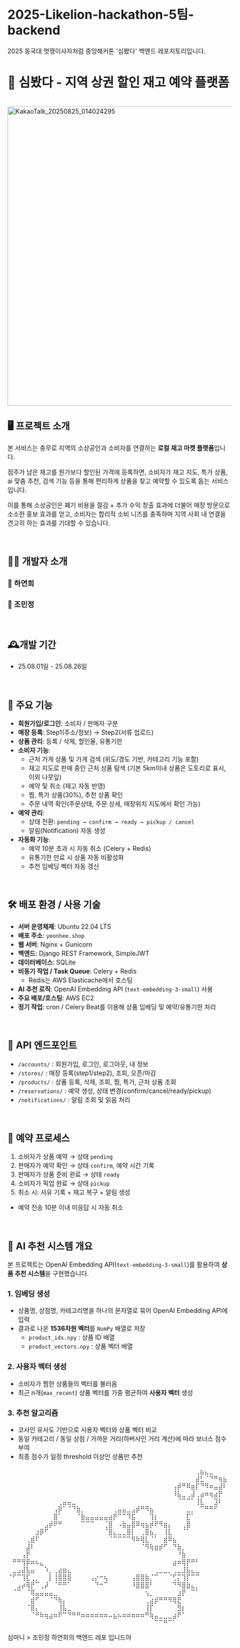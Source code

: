 # 2025-Likelion-hackathon-5팀-backend
2025 동국대 멋쟁이사자처럼 중앙해커톤 '심봤다' 백엔드 레포지토리입니다.


# 🌰 심봤다 - 지역 상권 할인 재고 예약 플랫폼

⠀<img width="1280" height="670" alt="KakaoTalk_20250825_014024295" src="https://github.com/user-attachments/assets/8d9bc646-0718-415f-88c4-45d9e8aa09b3" />


## 🖥 프로젝트 소개

본 서비스는 충무로 지역의 소상공인과 소비자를 연결하는 **로컬 재고 마켓 플랫폼**입니다.

점주가 남은 재고를 원가보다 할인된 가격에 등록하면, 소비자가 재고 지도, 특가 상품, ai 맞춤 추천, 검색 기능 등을 통해 편리하게 상품을 찾고 예약할 수 있도록 돕는 서비스입니다. 

이를 통해 소상공인은 폐기 비용을 절감 + 추가 수익 창출 효과에 더불어 매장 방문으로 소소한 홍보 효과를 얻고, 소비자는 합리적 소비 니즈를 충족하며 지역 사회 내 연결을 견고히 하는 효과를 기대할 수 있습니다.

⠀
## 🤸‍♀️ 개발자 소개
### 🤍 하연희
### 🍄 조민정
⠀⠀

## 🕰개발 기간

- 25.08.01일 - 25.08.26일
  
⠀

## 🚀 주요 기능

- **회원가입/로그인**: 소비자 / 판매자 구분
- **매장 등록**: Step1(주소/정보) → Step2(서류 업로드)
- **상품 관리**: 등록 / 삭제, 할인율, 유통기한
- **소비자 기능**:
    - 근처 가게 상품 및 가게 검색 (위도/경도 기반, 카테고리 기능 포함)
    - 재고 지도로 판매 중인 근처 상품 탐색 (기본 5km이내 상품은 도토리로 표시, 이외 나뭇잎)
    - 예약 및 취소 (재고 자동 반영)
    - 찜, 특가 상품(30%), 추천 상품 확인
    - 주문 내역 확인(주문상태, 주문 상세, 매장위치 지도에서 확인 가능)
- **예약 관리**:
    - 상태 전환: `pending → confirm → ready → pickup / cancel`
    - 알림(Notification) 자동 생성
- **자동화 기능**:
    - 예약 10분 초과 시 자동 취소 (Celery + Redis)
    - 유통기한 만료 시 상품 자동 비활성화
    - 추천 임베딩 벡터 자동 갱신
      
⠀

## 🛠 배포 환경 / 사용 기술

- **서버 운영체제**: Ubuntu 22.04 LTS
- **배포 주소**: `yeonhee.shop`
- **웹 서버**: Nginx + Gunicorn
- **백엔드**: Django REST Framework, SimpleJWT
- **데이터베이스**: SQLite
- **비동기 작업 / Task Queue**: Celery + Redis
    - Redis는 AWS Elasticache에서 호스팅
- **AI 추천 로직**: OpenAI Embedding API (`text-embedding-3-small`) 사용
- **주요 배포/호스팅**: AWS EC2
- **정기 작업**: cron / Celery Beat를 이용해 상품 임베딩 및 예약/유통기한 처리
  
⠀

## 📡 API 엔드포인트

- `/accounts/` : 회원가입, 로그인, 로그아웃, 내 정보
- `/stores/` : 매장 등록(step1/step2), 조회, 오픈/마감
- `/products/` : 상품 등록, 삭제, 조회, 찜, 특가, 근처 상품 조회
- `/reservations/` : 예약 생성, 상태 변경(confirm/cancel/ready/pickup)
- `/notifications/` : 알림 조회 및 읽음 처리
  
⠀

## 🔄 예약 프로세스

1. 소비자가 상품 예약 → 상태 `pending`
2. 판매자가 예약 확인 → 상태 `confirm`, 예약 시간 기록
3. 판매자가 상품 준비 완료 → 상태 `ready`
4. 소비자가 픽업 완료 → 상태 `pickup`
5. 취소 시: 사유 기록 + 재고 복구 + 알림 생성
- 예약 전송 10분 이내 미응답 시 자동 취소
   
⠀

## 🧠 AI 추천 시스템 개요

본 프로젝트는 OpenAI Embedding API(`text-embedding-3-small`)를 활용하여 **상품 추천 시스템**을 구현했습니다.

### 1. 임베딩 생성

- 상품명, 상점명, 카테고리명을 하나의 문자열로 묶어 OpenAI Embedding API에 입력
- 결과로 나온 **1536차원 벡터**를 `NumPy` 배열로 저장
    - `product_ids.npy` : 상품 ID 배열
    - `product_vectors.npy` : 상품 벡터 배열

### 2. 사용자 벡터 생성

- 소비자가 찜한 상품들의 벡터를 불러옴
- 최근 n개(`max_recent`) 상품 벡터를 가중 평균하여 **사용자 벡터** 생성

### 3. 추천 알고리즘

- 코사인 유사도 기반으로 사용자 벡터와 상품 벡터 비교
- 동일 카테고리 / 동일 상점 / 가까운 거리(하버사인 거리 계산)에 따라 보너스 점수 부여
- 최종 점수가 일정 threshold 이상인 상품만 추천

⠀⠀⠀⠀⠀⠀⠀⠀⠀⠀⠀⠀⠀⠀⠀⠀⠀⠀⠀⠀⠀⠀⠀⠀⠀⠀⠀⠀⠀⠀⠀⠀⠀⠀⠀⠀⠀⠀⠀⠀⠀⢀⣦⣄⣀⠀⠀⠀
⠀⠀⠀⠀⠀⠀⠀⠀⠀⠀⠀⠀⠀⠀⠀⠀⠀⠀⠀⠀⠀⠀⠀⠀⠀⠀⠀⠀⠀⠀⠀⠀⠀⠀⠀⠀⠀⠀⠀⠀⠀⣼⣃⠈⠙⠛⢶⣦
⠀⠀⠀⠀⠀⠀⠀⠀⠀⠀⠀⠀⠀⠀⠀⠀⠀⠀⠀⠀⠀⠀⠀⠀⠀⠀⠀⠀⠀⠀⠀⠀⠀⠀⠀⠀⢠⡾⠛⠿⣶⡏⠙⠻⠶⣤⣼⠇
⠀⠀⠀⠀⠀⠀⠀⠀⠀⠀⠀⠀⠀⠀⠀⠀⠀⠀⠀⠀⠀⠀⠀⠀⠀⠀⠀⠀⠀⠀⠀⠀⠀⠀⠀⠀⠸⣧⣀⢀⣼⢀⣴⠶⢶⣴⡟⠀
⠀⠀⠀⠀⠀⠀⠀⠀⠀⠀⠀⢀⣤⣤⣀⠀⠀⠀⠀⠀⠀⠀⠀⠀⠀⠀⠀⠀⠀⠀⠀⠀⠀⠀⠀⠀⠀⠈⠉⠉⠁⢸⣇⠀⠀⣹⠇⠀
⠀⠀⠀⠀⠀⠀⠀⠀⠀⠀⢠⡿⠁⠈⠙⣷⡀⠀⠀⠀⠀⠀⠀⢀⣤⣤⣀⣠⡾⠛⠻⣦⠀⠀⠀⠀⠀⠀⠀⣀⡀⠀⠉⠛⠛⠋⠀⠀
⠀⠀⠀⠀⠀⠀⠀⠀⠀⠀⣿⠁⠀⠀⠀⠈⣷⣤⣤⣤⣤⣤⣴⡟⠉⠉⠹⣯⠀⠀⠀⢹⡆⠀⠀⠀⠀⠀⠀⣏⠁⠀⠀⠀⠀⠀⠀⠀
⠀⠀⠀⠀⠀⠀⠀⠀⣠⡾⠟⠛⠀⠀⠀⠀⠉⠉⠉⠀⠀⢈⣿⠀⠠⣷⣤⣿⠿⢶⣦⡾⠟⠻⣶⡄⠀⠀⢀⣿⠀⠀⠀⠀⠀⠀⠀⠀
⠀⠀⠀⠀⠀⠀⣰⡿⠋⠀⠀⠀⠀⠀⠀⠀⠀⠀⠀⠀⠀⠈⣿⣄⣀⣀⣿⡇⠀⢀⣿⣦⡀⠀⢸⣇⠀⠀⠈⠁⠀⠀⠀⠀⠀⠀⠀⠀
⠀⠀⠀⠀⢀⣾⠏⠀⠀⠀⠀⠀⠀⠀⠀⠀⠀⠀⠀⠀⠀⠀⠈⠉⠉⠉⠉⠻⠷⢿⣇⠈⠁⠀⣾⠿⣦⠀⠀⠀⠀⠀⠀⠀⠀⠀⠀⠀
⠀⠀⠀⠀⣼⠇⠀⠀⠀⠀⠀⠀⠀⠀⠀⠀⠀⠀⠀⠀⠀⠀⠀⠀⠀⠀⠀⠀⠀⠈⠻⢷⣶⡾⠋⠀⠙⣷⡀⠀⠀⠀⠀⠀⠀⠀⠀⠀
⠀⠀⠀⢠⡟⠀⠀⠀⠀⠀⠀⠀⠀⠀⠀⠀⠀⠀⠀⠀⠀⠀⠀⠀⠀⠀⠀⠀⠀⠀⠀⠀⠀⠀⠀⠀⠀⠘⣷⠀⠀⠀⠀⠀⠀⠀⠀⠀
⠀⠛⠛⢻⡿⠶⠦⣄⠀⠀⠀⠀⠀⠀⠀⠀⠀⠀⠀⠀⠀⠀⠀⠀⠀⠀⠀⠀⠀⠀⠀⠀⠀⠀⠀⠀⣴⠶⢿⡟⠛⠃⠀⠀⠀⠀⠀⠀
⠀⣀⣠⣼⣧⣤⠀⠀⠱⡀⢀⣴⣶⣄⠀⠀⠀⠀⠀⠀⠀⠀⠀⠀⠀⠀⠀⠀⠀⠀⠀⠀⢀⣀⣀⡀⢀⣀⣸⣧⣄⣀⠀⠀⠀⠀⠀⠀
⠈⠋⠉⢹⣏⢀⡀⠀⠀⡇⢸⣿⣿⣿⠀⠀⠀⠀⢠⡔⠒⢦⠀⠀⠀⠀⠀⢠⣿⣿⣷⡈⠉⠀⠀⠈⢋⡍⢹⡏⠉⠉⠀⠀⠀⠀⠀⠀
⠀⠀⣠⡴⢿⡟⠉⢀⡼⠀⠈⠛⠛⠁⠀⠀⠀⠀⠀⠙⠒⠉⠀⠀⠀⠀⠀⠸⣿⣿⣿⠃⠀⠀⠀⠀⠙⠻⣿⣷⣄⡀⠀⠀⠀⠀⠀⠀
⠀⠈⠉⠀⠈⢿⣤⣤⣤⣤⣀⠀⠀⠀⠀⠀⠀⠀⠀⠀⠀⠀⠀⠀⠀⠀⠀⠀⠀⠀⢢⡀⠀⠀⠀⠀⠀⣰⡟⠀⠉⠁⠀⠀⠀⠀⠀⠀
⠀⠀⠀⠀⠀⣾⠋⠀⠀⠈⠙⢷⡄⠀⠀⠀⠀⠀⠀⠀⠀⠀⠀⠀⠀⠀⠀⠀⠀⠀⢀⣴⡾⠛⠛⠻⢿⣟⠀⠀⠀⠀⠀⠀⠀⠀⠀⠀
⠀⠀⠀⠀⠈⣿⡄⠀⠀⠀⠀⢸⣧⣀⠀⠀⠀⠀⠀⠀⠀⠀⠀⠀⠀⠀⠀⠀⠀⠀⢸⡏⠀⠀⠀⠀⠀⣻⡆⠀⠀⠀⠀⠀⠀⠀⠀⠀
⠀⠀⠀⠀⠀⠈⠛⠷⢶⣴⠶⠟⠉⠙⠛⠛⠶⠶⠶⠶⠶⠶⠤⣦⠦⠶⠶⠶⠶⠶⠛⢷⣤⣀⣀⣀⣴⠟⠁⠀⠀⠀⠀⠀⠀⠀⠀⠀
⠀⠀⠀⠀⠀⠀⠀⠀⠀⠀⠀⠀⠀⠀⠀⠀⠀⠀⠀⠀⠀⠀⠀⠀⠀⠀⠀⠀⠀⠀⠀⠀⠉⠉⠛⠉⠁⠀⠀⠀⠀⠀⠀⠀⠀⠀⠀⠀

심마니 > 조민정 하연희의 백엔드 레포 입니드아
